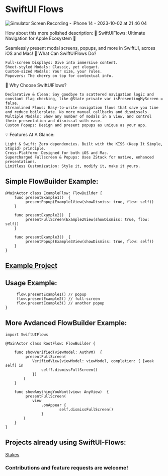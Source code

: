 # SwiftUI Flows


![Simulator Screen Recording - iPhone 14 - 2023-10-02 at 21 46 04](https://github.com/lonkly/SwiftUI-Flows/assets/1292110/52e8b6de-edb0-4c9d-b00b-258a9ad946ea)


How about this more polished description:
🚀 SwiftUIFlows: Ultimate Navigation for Apple Ecosystem 🍎

Seamlessly present modal screens, popups, and more in SwiftUI, across iOS and Mac!
📱 What Can SwiftUIFlows Do?

    Full-screen Displays: Dive into immersive content.
    Sheet-styled Modals: Classic, yet elegant.
    Custom-sized Modals: Your size, your rules.
    Popovers: The cherry on top for contextual info.

🌟 Why Choose SwiftUIFlows?

    Declarative & Clean: Say goodbye to scattered navigation logic and constant flag checking, like @State private var isPresentingMyScreen = false.
    Streamlined Flows: Easy-to-write navigation flows that save you time and reduce boilerplate. No more manual callbacks and dismissals.
    Multiple Modals: Show any number of modals in a view, and control their presentation and dismissal with ease.
    Custom Popups: Design and present popups as unique as your app.

💡 Features At A Glance:

    Light & Swift: Zero dependencies. Built with the KISS (Keep It Simple, Stupid) principle.
    Cross-Platform: Designed for both iOS and Mac.
    Supercharged Fullscreen & Popups: Uses ZStack for native, enhanced presentations.
    Limitless Customization: Style it, modify it, make it yours.


## Simple FlowBuilder Example:

```
@MainActor class ExampleFlow: FlowBuilder {
    func presentExample1()  {
         presentPopup(Example1View(showDismiss: true, flow: self))
    }

    func presentExample2()  {
         presentFullScreen(Example2View(showDismiss: true, flow: self))
    }

    func presentExample3()  {
         presentPopup(Example3View(showDismiss: true, flow: self))
    }
}
```

## [Example Project](https://github.com/lonkly/SwiftUIFlows-Examples)
## Usage Example:

```
     flow.presentExample1() // popup
     flow.presentExample2() // full-screen
     flow.presentExample3() // another popup
}
```

## More Avdanced FlowBuilder Example:
```
import SwiftUIFlows

@MainActor class RootFlow: FlowBuilder {
    
    func showVerified(viewModel: AuthVM)  {
         presentFullScreen(
            VerifiedView(viewModel: viewModel, completion: { [weak self] in
                self?.dismissFullScreen()
            })
        )
    }
    
    func showAnythingYouWant(view: AnyView)  {
         presentFullScreen(
            view
                .onAppear {
                        self.dismissFullScreen()
                }
        )
    }
}
```

## Projects already using SwiftUI-Flows:

[Stakes](https://apps.apple.com/us/app/stakes-predict-sports/id1564167571?shortlink=website&c=Website%20Button&pid=Website&af_channel=Website%20Button&source_caller=ui)

### Contributions and feature requests are welcome!

